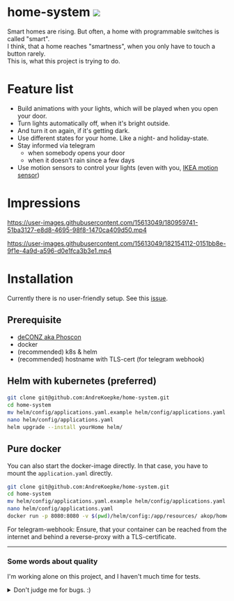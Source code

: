 # home-system [<img src="https://img.shields.io/docker/pulls/akop/home-system.svg">](https://hub.docker.com/r/akop/home-system)

Smart homes are rising. But often, a home with programmable switches is called "smart".  
I think, that a home reaches "smartness", when you only have to touch a button rarely.  
This is, what this project is trying to do.

# Feature list

* Build animations with your lights, which will be played when you open your door.
* Turn lights automatically off, when it's bright outside.
* And turn it on again, if it's getting dark.
* Use different states for your home. Like a night- and holiday-state.
* Stay informed via telegram
  * when somebody opens your door
  * when it doesn't rain since a few days
* Use motion sensors to control your lights (even with you, [IKEA motion sensor](https://github.com/dresden-elektronik/deconz-rest-plugin/issues/1676))

# Impressions

https://user-images.githubusercontent.com/15613049/180959741-51ba3127-e8d8-4695-98f8-1470ca409d50.mp4

https://user-images.githubusercontent.com/15613049/182154112-0151bb8e-9f1e-4a9d-a596-d0e1fca3b3e1.mp4

# Installation

Currently there is no user-friendly setup. See this [issue](https://github.com/AndreKoepke/home-system/issues/2).

## Prerequisite

* [deCONZ aka Phoscon](https://phoscon.de/en/conbee/install)
* docker
* (recommended) k8s & helm
* (recommended) hostname with TLS-cert (for telegram webhook)

## Helm with kubernetes (preferred)

```bash
git clone git@github.com:AndreKoepke/home-system.git
cd home-system
mv helm/config/applications.yaml.example helm/config/applications.yaml
nano helm/config/applications.yaml
helm upgrade --install yourHome helm/
```

## Pure docker

You can also start the docker-image directly.
In that case, you have to mount the `application.yaml` directly.

```bash
git clone git@github.com:AndreKoepke/home-system.git
cd home-system
mv helm/config/applications.yaml.example helm/config/applications.yaml
nano helm/config/applications.yaml
docker run -p 8080:8080 -v $(pwd)/helm/config:/app/resources/ akop/home-system
```

For telegram-webhook: Ensure, that your container can be reached from the internet
and behind a reverse-proxy with a TLS-certificate.

---

### Some words about quality

I'm working alone on this project, and I haven't much time for tests.

<details>
  <summary>Don't judge me for bugs. :)</summary>

![Meme for testing in production](docs/ressources/test_in_production.png)

</details>

